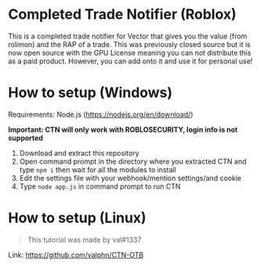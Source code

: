 # Completed Trade Notifier (Roblox)
This is a completed trade notifier for Vector that gives you the value (from rolimon) and the RAP of a trade. This was previously closed source but it is now open source with the GPU License meaning you can not distribute this as a paid product. However, you can add onto it and use it for personal use! 

# How to setup (Windows)
Requirements: 
Node.js (https://nodejs.org/en/download/)

**Important: CTN will only work with ROBLOSECURITY, login info is not supported**

1. Download and extract this repository
2. Open command prompt in the directory where you extracted CTN and type `npm i` then wait for all the modules to install
3. Edit the settings file with your webhook/mention settings/and cookie
4. Type `node app.js` in command prompt to run CTN

# How to setup (Linux) 

> This tutorial was made by val#1337

Link: https://github.com/valphn/CTN-OTB
